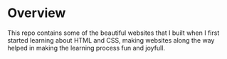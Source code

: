 # Overview
This repo contains some of the beautiful websites that I built when I first started learning about HTML and CSS, making websites along the way helped in making the learning process fun and joyfull.

